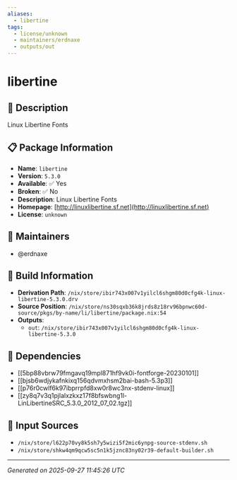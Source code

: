 ```yaml
---
aliases:
  - libertine
tags:
  - license/unknown
  - maintainers/erdnaxe
  - outputs/out
---
```


# libertine

## 📝 Description

Linux Libertine Fonts

## 📋 Package Information

- **Name**: `libertine`
- **Version**: `5.3.0`
- **Available**: ✅ Yes
- **Broken**: ✅ No
- **Description**: Linux Libertine Fonts
- **Homepage**: [http://linuxlibertine.sf.net](http://linuxlibertine.sf.net)
- **License**: `unknown`
## 👥 Maintainers

- @erdnaxe


## 🔧 Build Information

- **Derivation Path**: `/nix/store/ibir743x007v1yilcl6shgm80d0cfg4k-linux-libertine-5.3.0.drv`
- **Source Position**: `/nix/store/ns30sqxb36k8jrds8z18rv96bpnwc60d-source/pkgs/by-name/li/libertine/package.nix:54`
- **Outputs**:
  - `out`:  `/nix/store/ibir743x007v1yilcl6shgm80d0cfg4k-linux-libertine-5.3.0`

## 🔗 Dependencies

- [[5bp88vbrw79fmgavq19mpl871hf9vk0i-fontforge-20230101]]
- [[bjsb6wdjykafnkixq156qdvmxhsm2bai-bash-5.3p3]]
- [[p76r0cwlf6k97ibprrpfd8xw0r8wc3nx-stdenv-linux]]
- [[zy8q7v3q1pjlalxzkxz17f8bfswbng1l-LinLibertineSRC_5.3.0_2012_07_02.tgz]]

## 📁 Input Sources

- `/nix/store/l622p70vy8k5sh7y5wizi5f2mic6ynpg-source-stdenv.sh`
- `/nix/store/shkw4qm9qcw5sc5n1k5jznc83ny02r39-default-builder.sh`

---
*Generated on 2025-09-27 11:45:26 UTC*
